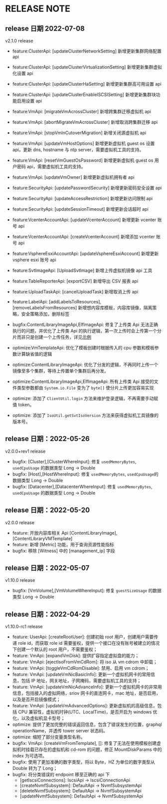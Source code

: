 # RELEASE NOTE

## release 日期 2022-07-08

v2.1.0 release

- feature:ClusterApi: [updateClusterNetworkSetting] 新增更新集群网络配置 api
- feature:ClusterApi: [updateClusterVirtualizationSetting] 新增更新集群虚拟化设置 api
- feature:ClusterApi: [updateClusterHaSetting] 新增更新集群高可用设置 api
- feature:ClusterApi: [updateClusterEnableISCSISetting] 新增更新集群块功能启用设置 api
- feature:VmApi: [migrateVmAcrossCluster] 新增跨集群迁移虚拟机 api
- feature:VmApi: [abortMigrateVmAcrossCluster] 新增取消跨集群迁移 api
- feature:VmApi: [stopVmInCutoverMigration] 新增关闭源虚拟机 api
- feature:VmApi: [updateVmHostOptions] 新增更新虚拟机 guest os 设置 api，更新 dns, hostname 与 ntp server，需要虚拟机工具的支持。
- feature:VmApi: [resetVmGuestOsPassword] 新增更新虚拟机 guest os 用户密码 api，需要虚拟机工具的支持。
- feature:VmApi: [updateVmOwner] 新增更新虚拟机拥有者 api
- feature:SecurityApi: [updatePasswordSecurity] 新增更新密码安全设置 api
- feature:SecurityApi: [updateAccessRestriction] 新增更新访问限制 api
- feature:SecurityApi: [updateSessionTimeout] 新增更新会话超时 api
- feature:VcenterAccountApi: [updateVcenterAccount] 新增更新 vcenter 账号 api
- feature:VcenterAccountApi: [createVcenterAccount] 新增添加 vcenter 账号 api
- feature:VsphereEsxiAccountApi: [updateVsphereEsxiAccount] 新增更新 vsphere esxi 账号 api
- feature:SvtImageApi: [UploadSvtImage] 新增上传虚拟机镜像 api 工具
- feature:TableReporterApi: [exportCSV] 新增导出 CSV 报表 api
- feature:UploadTaskApi: [cancelUploadTask] 新增取消上传 api
- feature:LabelApi: [addLabelsToResources],[removeLabelsFromResources] 新增想内容库模板，内容库镜像，隔离策略，安全策略添加，删除标签

- bugfix:ContentLibraryImageApi,ElfImageApi: 修复了上传类 Api 无法正确执行的问题，并优化了上传类 Api 的执行逻辑，第一次上传时会上传第一个分片而非只是创建一个上传任务，详见[示例](/examples/upload/upload.md)

- optimize:VmTemplateApi: 优化了模板创建时根据传入的 cpu 参数和模板参数计算缺省值的逻辑
- optimize:ContentLibraryImageApi: 优化了分发的逻辑，不再同时上传一个镜像至多个集群，等待上传置单个集群后再分发。
- optimize:ContentLibraryImageApi,ElfImageApi: 所有上传类 Api 接受的文件类型参数都由 `System.io.File` 变为了 `byte[]` 使分片上传更加容易实现
- optimize: 添加了 `ClientUtil.login` 方法来维护登录逻辑，不再需要手动赋值 token。
- optimize: 添加了 `IsoUtil.getSvtIsoVersion` 方法来获得虚拟机工具镜像的版本号。

## release 日期：2022-05-26

v2.0.0+rev1 release

- bugfix: [Cluster],[ClusterWhereInput]: 修复 `usedMemoryBytes`, `usedCpuUsage` 的数据类型 Long -> Double
- bugfix: [Host],[HostWhereInput]: 修复 `usedMemoryBytes`, `usedCpuUsage`的数据类型 Long -> Double
- bugfix: [Datacenter],[DatacenterWhereInput]: 修复 `usedMemoryBytes`, `usedCpuUsage` 的数据类型 Long -> Double

## release 日期：2022-05-20

v2.0.0 release

- feature: 开放内容库相关 Api [ContentLibraryImage], [ContentLibraryVMTemplate]
- feature: 新增 [Metric] 功能，用于查询资源性能指标
- bugfix: 移除 [Witness] 中的 [management_ip] 字段

## release 日期：2022-05-07

v1.10.0 release

- bugfix: [VmVolume],[VmVolumeWhereInput]: 修复 `guestSizeUsage` 的数据类型 Long -> Double

## release 日期：2022-04-29

v1.10.0-rc1 release

- feature: UserApi: [createRootUser]: 创建初始 root 用户，创建用户需要传递 role id，而获取 role id 需要鉴权，提供一个接口在没有账号被建立的情况下创建一个默认的 root 用户，不需要鉴权；
- feature: VmApi: [expandVmDisk]: 提供扩容指定虚拟盘的能力；
- feature: VmApi: [ejectIsoFromVmCdRom]: 将 iso 从 vm cdrom 中卸载；
- feature: VmApi: [toggleVmCdRomDisable]: 禁用、启用 vm cdrom；
- feature: VmApi: [updateVmNicBasicInfo]: 更新一个虚拟机网卡的常用信息，包括 IP 地址，网关地址，子网掩码，需要虚拟机工具的支持；
- feature: VmApi: [updateVmNicAdvanceInfo]: 更新一个虚拟机网卡的非常用信息，包括接入的虚拟网络，sriov 网卡的直连网卡，mac 地址，是否启用，以及是否开启镜像模式；
- feature: VmApi: [updateVmAdvancedOptions]: 更新虚拟机的高级信息，包括 CPU 兼容性，虚拟机时钟(UTC、LocalTime)，是否开启为 windows 优化，以及虚拟机显卡型号；
- optimize: 提供了更加完整的错误返回信息，包含了错误发生的位置，graphql operationName，并透传 tower server 状态码。
- optimize: 缩短了部分变量类型名称。
- bugfix: VmApi: [createVmFromTemplate], []: 修复了无法在使用模板创建虚拟机时挂载已存在的虚拟机和 cd-rom 的问题，修正 MountDiskParams 中的 index 为可选项。
- bugfix: 使用了更加准确的数字类型，将以 Byte，HZ 为单位的数字类型从 Double 转为了 Long；
- bugfix: 将分类错误的 endpoint 移至正确的 api 下
  - [getIscsiConnections]: IscsiApi -> IscsiConnectionApi
  - [createNvmfSubsystem]: DefaultApi -> NvmfSubsystemApi
  - [deleteNvmfSubsystem]: DefaultApi -> NvmfSubsystemApi
  - [updateNvmfSubsystem]: DefaultApi -> NvmfSubsystemApi
